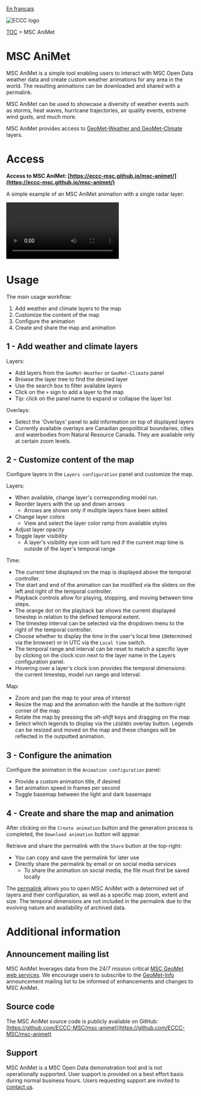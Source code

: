 [En français](readme_fr.md)

![ECCC logo](../img_eccc-logo.png)

[TOC](../readme_en.md) > MSC AniMet

# MSC AniMet

MSC AniMet is a simple tool enabling users to interact with MSC Open Data weather data and create custom weather animations for any area in the world. The resulting animations can be downloaded and shared with a permalink.

MSC AniMet can be used to showcase a diversity of weather events such as storms, heat waves, hurricane trajectories, air quality events, extreme wind gusts, and much more.

MSC AniMet provides access to [GeoMet-Weather and GeoMet-Climate](../msc-geomet/readme_en.md) layers.

# Access

**Access to MSC AniMet: [https://eccc-msc.github.io/msc-animet/](https://eccc-msc.github.io/msc-animet/)**

A simple example of an MSC AniMet animation with a single radar layer:

<video controls>
  <source src="https://collaboration.cmc.ec.gc.ca/cmc/cmos/public_doc/msc-animet/MSC-AniMet_Radar-Rain_South-Ontario_20230323T0830Z.mp4" type="video/mp4">
</video>


# Usage

The main usage workflow:

1. Add weather and climate layers to the map
2. Customize the content of the map
3. Configure the animation
4. Create and share the map and animation

## 1 - Add weather and climate layers

Layers:

* Add layers from the `GeoMet-Weather` or `GeoMet-Climate` panel
* Browse the layer tree to find the desired layer
* Use the search box to filter available layers
* Click on the `+` sign to add a layer to the map
* Tip: click on the panel name to expand or collapse the layer list

Overlays:

* Select the 'Overlays' panel to add information on top of displayed layers
* Currently available overlays are Canadian geopolitical boundaries, cities and waterbodies from Natural Resource Canada. They are available only at certain zoom levels.

## 2 - Customize content of the map

Configure layers in the `Layers configuration` panel and customize the map.

Layers:

* When available, change layer's corresponding model run.
* Reorder layers with the up and down arrows
  * Arrows are shown only if multiple layers have been added
* Change layer colors
  * View and select the layer color ramp from available styles
* Adjust layer opacity
* Toggle layer visibility
  * A layer's visibility eye icon will turn red if the current map time is outside of the layer's temporal range

Time:
* The current time displayed on the map is displayed above the temporal controller.
* The start and end of the animation can be modified via the sliders on the left and right of the temporal controller.
* Playback controls allow for playing, stopping, and moving between time steps.
* The orange dot on the playback bar shows the current displayed timestep in relation to the defined temporal extent.
* The timestep interval can be selected via the dropdown menu to the right of the temporal controller.
* Choose whether to display the time in the user's local time (determined via the browser) or in UTC via the `Local time` switch.
* The temporal range and interval can be reset to match a specific layer by clicking on the clock icon next to the layer name in the Layers configuration panel.
* Hovering over a layer's clock icon provides the temporal dimensions: the current timestep, model run range and interval.

Map:

* Zoom and pan the map to your area of interest
* Resize the map and the animation with the handle at the bottom right corner of the map
* Rotate the map by pressing the _alt-shift_ keys and dragging on the map
* Select which legends to display via the `LEGENDS` overlay button. Legends can be resized and moved on the map and these changes will be reflected in the outputted animation.

## 3 - Configure the animation

Configure the animation in the `Animation configuration` panel:

* Provide a custom animation title, if desired
* Set animation speed in frames per second
* Toggle basemap between the light and dark basemaps

## 4 - Create and share the map and animation

After clicking on the `Create animation` button and the generation process is completed, the `Download animation` button will appear.

Retrieve and share the permalink with the `Share` button at the top-right:

* You can copy and save the permalink for later use
* Directly share the permalink by email or on social media services
  * To share the animation on social media, the file must first be saved locally

The [permalink](https://en.wikipedia.org/wiki/Permalink) allows you to open MSC AniMet with a determined set of layers and their configuration, as well as a specific map zoom, extent and size. The temporal dimensions are not included in the permalink due to the evolving nature and availability of archived data.

# Additional information

## Announcement mailing list

MSC AniMet leverages data from the 24/7 mission critical [MSC GeoMet web services](../msc-geomet/readme_en.md). We encourage users to subscribe to the [GeoMet-Info](https://comm.collab.science.gc.ca/mailman3/postorius/lists/geomet-info/) announcement mailing list to be informed of enhancements and changes to MSC AniMet.

## Source code

The MSC AniMet source code is publicly available on GitHub: [https://github.com/ECCC-MSC/msc-animet](https://github.com/ECCC-MSC/msc-animet)

## Support

MSC AniMet is a MSC Open Data demonstration tool and is not operationally supported. User support is provided on a best effort basis during normal business hours. Users requesting support are invited to [contact us](https://www.weather.gc.ca/mainmenu/contact_us_e.html).

